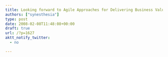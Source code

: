```yaml
---
title: Looking forward to Agile Approaches for Delivering Business Value
authors: ["synesthesia"]
type: post
date: 2008-02-08T11:48:08+00:00
draft: true
url: /?p=1627
aktt_notify_twitter:
  - no

---
```

